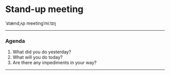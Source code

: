 # Stand-up meeting 

ˈstændˌʌp meetingˈmiːtɪŋ

---

### Agenda

1. What did you do yesterday?
2. What will you do today?
3. Are there any impediments in your way?

---

